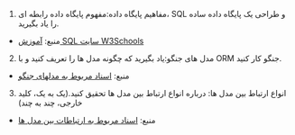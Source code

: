 1. مفاهیم پایگاه داده:مفهوم پایگاه داده رابطه ای، SQL و طراحی یک پایگاه داده ساده را یاد بگیرید.
- منبع: [آموزش SQL سایت W3Schools](https://www.w3schools.com/sql/)
2. مدل های جنگو:یاد بگیرید که چگونه مدل ها را تعریف کنید و با ORM جنگو کار کنید.
- منبع: [اسناد مربوط به مدلهای جنگو](https://docs.djangoproject.com/en/stable/topics/db/models/?fbclid=IwAR2D7Gy8SU3KmK3u-cdTfYNZCeySy2FWcE96nBK5ktZyHVRsp_qg_yhJI9Y)
3. انواع ارتباط بین مدل ها: درباره انواع ارتباط بین مدل ها تحقیق کنید.(یک به یک، کلید خارجی، چند به چند)
- منبع: [اسناد مربوط به ارتباطات بین مدل ها](https://docs.djangoproject.com/en/5.0/topics/db/examples/)

